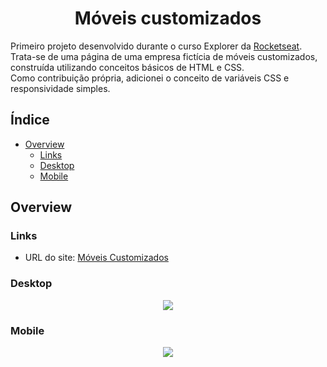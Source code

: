 <h1 align="center">
	Móveis customizados
</h1>

Primeiro projeto desenvolvido durante o curso Explorer da <a href="https://www.rocketseat.com.br">Rocketseat</a>.  
Trata-se de uma página de uma empresa fictícia de móveis customizados, construída utilizando conceitos básicos de HTML e CSS.  
Como contribuição própria, adicionei o conceito de variáveis CSS e responsividade simples.

## Índice

- [Overview](#overview)
  - [Links](#links)
  - [Desktop](#desktop)
  - [Mobile](#mobile)


## Overview

### Links

- URL do site: [Móveis Customizados](https://larissa-pinheiro.github.io/explorer-moveis-customizados/)

### Desktop

<div align="center">
 <img src="https://cdn.discordapp.com/attachments/1004504690974801981/1016407243740160024/desktop-moveis-customizados.png">
</div>

### Mobile

<div align="center">
 <img src="https://cdn.discordapp.com/attachments/1004504690974801981/1016409612787908659/mobile-moveis-customizados.png">
</div>
